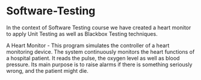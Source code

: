 # Software-Testing

In the context of Software Testing course we have created a heart monitor to apply Unit Testing as well as Blackbox Testing techniques.

A Heart Monitor - This program simulates the controller of a heart monitoring device. The system continuously monitors the heart functions of a hospital patient. It reads the pulse, the oxygen level as well as blood pressure. Its main purpose is to raise alarms if there is something seriously wrong, and the patient might die.
